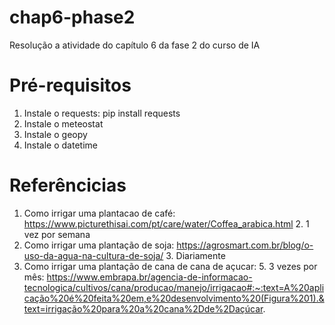 # chap6-phase2
Resolução a atividade do capítulo 6 da fase 2 do curso de IA


# Pré-requisitos

1. Instale o requests: pip install requests
2. Instale o meteostat
3. Instale o geopy
4. Instale o datetime

# Referêncicias

1. Como irrigar uma plantacao de café: https://www.picturethisai.com/pt/care/water/Coffea_arabica.html
   2. 1 vez por semana
2. Como irrigar uma plantação de soja: https://agrosmart.com.br/blog/o-uso-da-agua-na-cultura-de-soja/
   3. Diariamente
4. Como irrigar uma plantação de cana de cana de açucar:
   5. 3 vezes por mês: https://www.embrapa.br/agencia-de-informacao-tecnologica/cultivos/cana/producao/manejo/irrigacao#:~:text=A%20aplicação%20é%20feita%20em,e%20desenvolvimento%20(Figura%201).&text=irrigação%20para%20a%20cana%2Dde%2Daçúcar.

